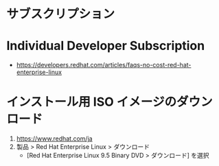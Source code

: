 # サブスクリプション
# Individual Developer Subscription
- https://developers.redhat.com/articles/faqs-no-cost-red-hat-enterprise-linux
# インストール用 ISO イメージのダウンロード
1. https://www.redhat.com/ja
2. 製品 > Red Hat Enterprise Linux > ダウンロード
   - [Red Hat Enterprise Linux 9.5 Binary DVD > ダウンロード] を選択
  
